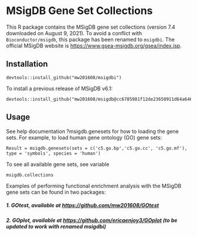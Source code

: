 # MSigDB Gene Set Collections

This R package contains the MSigDB gene set collections (version 7.4 downloaded on August 9, 2021). To avoid a conflict with `Bioconductor/msigdb`, this package has been renamed to `msigdbi`. The official MSigDB website is https://www.gsea-msigdb.org/gsea/index.jsp.

## Installation
```
devtools::install_github("mw201608/msigdbi")
```
To install a previous release of MSigDB v6.1:
```
devtools::install_github("mw201608/msigdb@cc6785981f12de23650911d64a646c807bbe04be")
```
## Usage
See help documentation ?msigdb.genesets for how to loading the gene sets. For example, to load human gene ontology (GO) gene sets:
```
Result = msigdb.genesets(sets = c('c5.go.bp','c5.go.cc', 'c5.go.mf'), type = 'symbols', species = 'human')
```
To see all available gene sets, see variable
```
msigdb.collections
```
Examples of performing functional enrichment analysis with the MSigDB gene sets can be found in two packages:

##### 1. GOtest, available at https://github.com/mw201608/GOtest

##### 2. GOplot, available at https://github.com/ericaenjoy3/GOplot (to be updated to work with renamed msigdbi)
